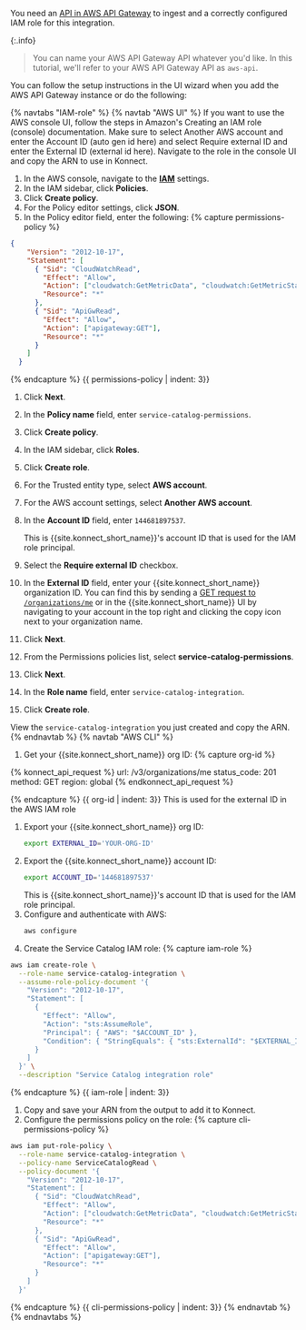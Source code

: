 You need an [API in AWS API Gateway](https://docs.aws.amazon.com/apigateway/latest/developerguide/api-gateway-create-api-as-simple-proxy-for-http.html#api-gateway-create-api-as-simple-proxy-for-http-build) to ingest and a correctly configured IAM role for this integration. 

{:.info}
> You can name your AWS API Gateway API whatever you'd like. In this tutorial, we'll refer to your AWS API Gateway API as `aws-api`.


You can follow the setup instructions in the UI wizard when you add the AWS API Gateway instance or do the following:

{% navtabs "IAM-role" %}
{% navtab "AWS UI" %}
If you want to use the AWS console UI, follow the steps in Amazon's Creating an IAM role (console) documentation. Make sure to select Another AWS account and enter the Account ID (auto gen id here) and select Require external ID and enter the External ID (external id here). Navigate to the role in the console UI and copy the ARN to use in Konnect.
1. In the AWS console, navigate to the [**IAM**](https://console.aws.amazon.com/iam/) settings.
1. In the IAM sidebar, click **Policies**.
1. Click **Create policy**.
1. For the Policy editor settings, click **JSON**.
1. In the Policy editor field, enter the following:
{% capture permissions-policy %}
```json
{
    "Version": "2012-10-17",
    "Statement": [
      { "Sid": "CloudWatchRead",
        "Effect": "Allow",
        "Action": ["cloudwatch:GetMetricData", "cloudwatch:GetMetricStatistics"],
        "Resource": "*"
      },
      { "Sid": "ApiGwRead",
        "Effect": "Allow",
        "Action": ["apigateway:GET"],
        "Resource": "*"
      }
    ]
  }
```
{% endcapture %}
{{ permissions-policy | indent: 3}}
1. Click **Next**.
1. In the **Policy name** field, enter `service-catalog-permissions`.
1. Click **Create policy**.
1. In the IAM sidebar, click **Roles**.
1. Click **Create role**.
1. For the Trusted entity type, select **AWS account**.
1. For the AWS account settings, select **Another AWS account**.
1. In the **Account ID** field, enter `144681897537`. 

   This is {{site.konnect_short_name}}'s account ID that is used for the IAM role principal.
1. Select the **Require external ID** checkbox.
1. In the **External ID** field, enter your {{site.konnect_short_name}} organization ID. You can find this by sending a [GET request to `/organizations/me`](/api/konnect/identity/#/operations/get-organizations-me) or in the {{site.konnect_short_name}} UI by navigating to your account in the top right and clicking the copy icon next to your organization name.
1. Click **Next**.
1. From the Permissions policies list, select **service-catalog-permissions**. 
1. Click **Next**.
1. In the **Role name** field, enter `service-catalog-integration`. 
1. Click **Create role**.

View the `service-catalog-integration` you just created and copy the ARN.
{% endnavtab %}
{% navtab "AWS CLI" %}
1. Get your {{site.konnect_short_name}} org ID:
{% capture org-id %}
<!--vale off-->
{% konnect_api_request %}
url: /v3/organizations/me
status_code: 201
method: GET
region: global
{% endkonnect_api_request %}
<!--vale on-->
{% endcapture %}
{{ org-id | indent: 3}}
   This is used for the external ID in the AWS IAM role
1. Export your {{site.konnect_short_name}} org ID:
   ```sh
   export EXTERNAL_ID='YOUR-ORG-ID'
   ```
1. Export the {{site.konnect_short_name}} account ID:
   ```sh
   export ACCOUNT_ID='144681897537'
   ```
   This is {{site.konnect_short_name}}'s account ID that is used for the IAM role principal.
1. Configure and authenticate with AWS:
   ```sh
   aws configure
   ```
1. Create the Service Catalog IAM role:
{% capture iam-role %}
```sh
aws iam create-role \
  --role-name service-catalog-integration \
  --assume-role-policy-document '{
    "Version": "2012-10-17",
    "Statement": [
      {
        "Effect": "Allow",
        "Action": "sts:AssumeRole",
        "Principal": { "AWS": "$ACCOUNT_ID" },
        "Condition": { "StringEquals": { "sts:ExternalId": "$EXTERNAL_ID" } }
      }
    ]
  }' \
  --description "Service Catalog integration role"
```
{% endcapture %}
{{ iam-role | indent: 3}}
1. Copy and save your ARN from the output to add it to Konnect.
1. Configure the permissions policy on the role:
{% capture cli-permissions-policy %}
```sh
aws iam put-role-policy \
  --role-name service-catalog-integration \
  --policy-name ServiceCatalogRead \
  --policy-document '{
    "Version": "2012-10-17",
    "Statement": [
      { "Sid": "CloudWatchRead",
        "Effect": "Allow",
        "Action": ["cloudwatch:GetMetricData", "cloudwatch:GetMetricStatistics"],
        "Resource": "*"
      },
      { "Sid": "ApiGwRead",
        "Effect": "Allow",
        "Action": ["apigateway:GET"],
        "Resource": "*"
      }
    ]
  }'
```
{% endcapture %}
{{ cli-permissions-policy | indent: 3}}
{% endnavtab %}
{% endnavtabs %}